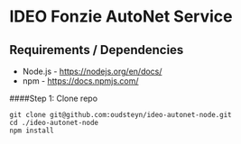 IDEO Fonzie AutoNet Service
===========================

## Requirements / Dependencies
* Node.js - https://nodejs.org/en/docs/
* npm - https://docs.npmjs.com/

####Step 1: Clone repo
```
git clone git@github.com:oudsteyn/ideo-autonet-node.git
cd ./ideo-autonet-node
npm install
```
